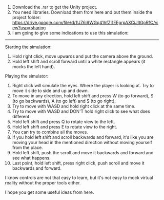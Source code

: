 1. Download the .rar to get the Unity project.
2. You need libraries. Download them from here and put them inside the project folder: https://drive.google.com/file/d/1UZ6i9WGq41hfZl1EEgrpAXCiJltGpRfC/view?usp=sharing
3. I am going to give some indications to use this simulation:
------------------------------------------------------------------------------------------------------------------------------------------------------------------
Starting the simulation:
1. Hold right click, move upwards and put the camera above the ground.
2. Hold left shift and scroll forward until a white rectangle appears (it mocks the left hand).

Playing the simulator:
1. Right click will simulate the eyes. Where the player is looking at. Try to move it side to side and up and down.
2. To move in any direction, hold left shift and press W (to go forward), S (to go backwards), A (to go left) and S (to go right).
3. Try to move with WASD and hold right click at the same time.
4. Try to move with WASD and DON'T hold right click to see what does different.
5. Hold left shift and press Q to rotate view to the left.
6. Hold left shift and press E to rotate view to the right.
7. You can try to combine all the moves.
8. If you hold left shift and scroll backwards and forward, it's like you are moving your head in the mentioned direction without
moving yourself from the place.
9. Hold left shift, push the scroll and move it backwards and forward and see what happens.
10. Last point, hold left shift, press right click, push scroll and move it backwards and forward.

I know controls are not that easy to learn, but it's not easy to mock virtual reality without the proper tools either.

I hope you get some useful ideas from here.
